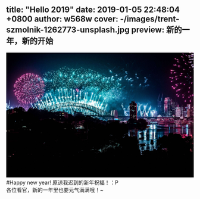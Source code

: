 title: "Hello 2019"
date: 2019-01-05 22:48:04 +0800
author: w568w
cover: -/images/trent-szmolnik-1262773-unsplash.jpg
preview: 新的一年，新的开始
---
![Photo by Trent Szmolnik on Unsplash](images/trent-szmolnik-1262773-unsplash.jpg)
#Happy new year!
原谅我迟到的新年祝福！：P  
各位看官，新的一年里也要元气满满哦！~